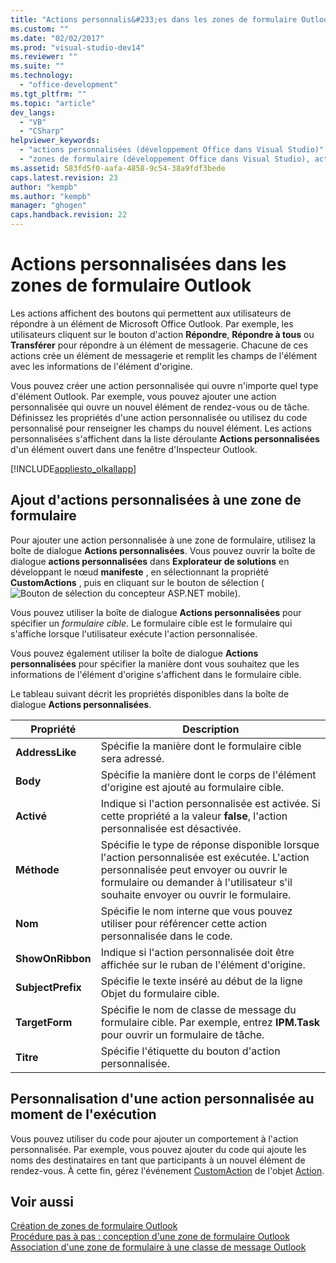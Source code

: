 ```yaml
---
title: "Actions personnalis&#233;es dans les zones de formulaire Outlook | Microsoft Docs"
ms.custom: ""
ms.date: "02/02/2017"
ms.prod: "visual-studio-dev14"
ms.reviewer: ""
ms.suite: ""
ms.technology: 
  - "office-development"
ms.tgt_pltfrm: ""
ms.topic: "article"
dev_langs: 
  - "VB"
  - "CSharp"
helpviewer_keywords: 
  - "actions personnalisées (développement Office dans Visual Studio)"
  - "zones de formulaire (développement Office dans Visual Studio), actions personnalisées"
ms.assetid: 583fd5f0-aafa-4858-9c54-38a9fdf3bede
caps.latest.revision: 23
author: "kempb"
ms.author: "kempb"
manager: "ghogen"
caps.handback.revision: 22
---
```

# Actions personnalis&#233;es dans les zones de formulaire Outlook
  Les actions affichent des boutons qui permettent aux utilisateurs de répondre à un élément de Microsoft Office Outlook.  Par exemple, les utilisateurs cliquent sur le bouton d'action **Répondre**, **Répondre à tous** ou **Transférer** pour répondre à un élément de messagerie.  Chacune de ces actions crée un élément de messagerie et remplit les champs de l'élément avec les informations de l'élément d'origine.  
  
 Vous pouvez créer une action personnalisée qui ouvre n'importe quel type d'élément Outlook.  Par exemple, vous pouvez ajouter une action personnalisée qui ouvre un nouvel élément de rendez\-vous ou de tâche.  Définissez les propriétés d'une action personnalisée ou utilisez du code personnalisé pour renseigner les champs du nouvel élément.  Les actions personnalisées s'affichent dans la liste déroulante **Actions personnalisées** d'un élément ouvert dans une fenêtre d'Inspecteur Outlook.  
  
 [!INCLUDE[appliesto_olkallapp](../vsto/includes/appliesto-olkallapp-md.md)]  
  
## Ajout d'actions personnalisées à une zone de formulaire  
 Pour ajouter une action personnalisée à une zone de formulaire, utilisez la boîte de dialogue **Actions personnalisées**.  Vous pouvez ouvrir la boîte de dialogue **actions personnalisées** dans **Explorateur de solutions** en développant le nœud **manifeste** , en sélectionnant la propriété **CustomActions** , puis en cliquant sur le bouton de sélection \(![Bouton de sélection du concepteur ASP.NET mobile](../sharepoint/media/mwellipsis.png "Bouton de sélection du concepteur ASP.NET mobile")\).  
  
 Vous pouvez utiliser la boîte de dialogue **Actions personnalisées** pour spécifier un *formulaire cible*.  Le formulaire cible est le formulaire qui s'affiche lorsque l'utilisateur exécute l'action personnalisée.  
  
 Vous pouvez également utiliser la boîte de dialogue **Actions personnalisées** pour spécifier la manière dont vous souhaitez que les informations de l'élément d'origine s'affichent dans le formulaire cible.  
  
 Le tableau suivant décrit les propriétés disponibles dans la boîte de dialogue **Actions personnalisées**.  
  
|Propriété|Description|  
|---------------|-----------------|  
|**AddressLike**|Spécifie la manière dont le formulaire cible sera adressé.|  
|**Body**|Spécifie la manière dont le corps de l'élément d'origine est ajouté au formulaire cible.|  
|**Activé**|Indique si l'action personnalisée est activée.  Si cette propriété a la valeur **false**, l'action personnalisée est désactivée.|  
|**Méthode**|Spécifie le type de réponse disponible lorsque l'action personnalisée est exécutée.  L'action personnalisée peut envoyer ou ouvrir le formulaire ou demander à l'utilisateur s'il souhaite envoyer ou ouvrir le formulaire.|  
|**Nom**|Spécifie le nom interne que vous pouvez utiliser pour référencer cette action personnalisée dans le code.|  
|**ShowOnRibbon**|Indique si l'action personnalisée doit être affichée sur le ruban de l'élément d'origine.|  
|**SubjectPrefix**|Spécifie le texte inséré au début de la ligne Objet du formulaire cible.|  
|**TargetForm**|Spécifie le nom de classe de message du formulaire cible.  Par exemple, entrez **IPM.Task** pour ouvrir un formulaire de tâche.|  
|**Titre**|Spécifie l'étiquette du bouton d'action personnalisée.|  
  
## Personnalisation d'une action personnalisée au moment de l'exécution  
 Vous pouvez utiliser du code pour ajouter un comportement à l'action personnalisée.  Par exemple, vous pouvez ajouter du code qui ajoute les noms des destinataires en tant que participants à un nouvel élément de rendez\-vous.  À cette fin, gérez l'événement [CustomAction](HV05247448) de l'objet [Action](HV05247650).  
  
## Voir aussi  
 [Création de zones de formulaire Outlook](../vsto/creating-outlook-form-regions.md)   
 [Procédure pas à pas : conception d'une zone de formulaire Outlook](../vsto/walkthrough-designing-an-outlook-form-region.md)   
 [Association d'une zone de formulaire à une classe de message Outlook](../vsto/associating-a-form-region-with-an-outlook-message-class.md)  
  
  